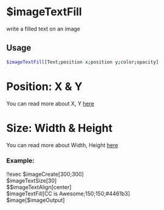# $imageTextFill

write a filled text on an image

## Usage

```bash
$imageTextFill[Text;position x;position y;color;opacity]
```
# Position: X & Y
You can read more about X, Y [here](./../CodeReferences/ref.imgbuild.position.md)

# Size: Width & Height
You can read more about Width, Height [here](./../CodeReferences/ref.imgbuild.size.md)

### Example:
<discord-messages>
          <discord-message :bot="false" role-color="#ffcc9a" author="Member">
        !!exec $imageCreate[300;300]<br>$imageTextSize[30]<br>$$imageTextAlign[center]<br>$imageTextFill[CC is Awesome;150;150;#4461b3]<br>$image[$imageOutput]<br><br>
          </discord-message>
          <discord-message :bot="true" role-color="#0099ff" author="Custom Command" avatar="https://media.discordapp.net/avatars/725721249652670555/781224f90c3b841ba5b40678e032f74a.webp">
            <discord-embed slot="embeds" image="https://i.imgur.com/PwNg0VA.png">
            </discord-embed>
        </discord-message>
</discord-messages>